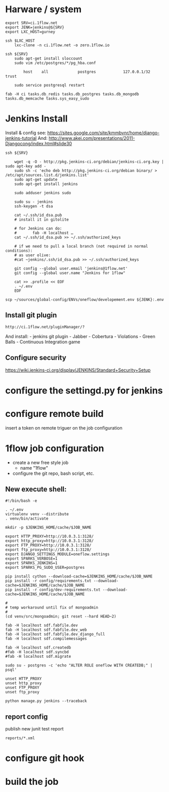 
# Harware / system

    export SRV=ci.1flow.net
    export JENK=jenkins@${SRV}
    export LXC_HOST=gurney

    ssh $LXC_HOST
        lxc-clone -n ci.1flow.net -o zero.1flow.io

    ssh ${SRV}
        sudo apt-get install sloccount
        sudo vim /etc/postgres/*/pg_hba.conf

            host    all             postgres            127.0.0.1/32        trust

        sudo service postgresql restart

    fab -H ci tasks.db_redis tasks.db_postgres tasks.db_mongodb tasks.db_memcache tasks.sys_easy_sudo


# Jenkins Install

Install & config see:
    https://sites.google.com/site/kmmbvnr/home/django-jenkins-tutorial
And:
    http://www.akei.com/presentations/2011-Djangocong/index.html#slide30

    ssh ${SRV}

        wget -q -O - http://pkg.jenkins-ci.org/debian/jenkins-ci.org.key | sudo apt-key add -
        sudo sh -c 'echo deb http://pkg.jenkins-ci.org/debian binary/ > /etc/apt/sources.list.d/jenkins.list'
        sudo apt-get update
        sudo apt-get install jenkins

        sudo adduser jenkins sudo

        sudo su - jenkins
        ssh-keygen -t dsa

        cat ~/.ssh/id_dsa.pub
        # install it in gitolite

        # for Jenkins can do:
        #       fab -H localhost …
        cat ~/.ssh/id_dsa.pub >> ~/.ssh/authorized_keys

        # if we need to pull a local branch (not required in normal conditions):
        # as user olive:
        #cat ~jenkins/.ssh/id_dsa.pub >> ~/.ssh/authorized_keys

        git config --global user.email 'jenkins@1flow.net'
        git config --global user.name "Jenkins for 1flow"

        cat >> .profile << EOF
        . ~/.env
        EOF

    scp ~/sources/global-config/ENVs/oneflow/developement.env ${JENK}:.env


## Install git plugin


    http://ci.1flow.net/pluginManager/?

And install:
    - jenkins git plugin
    - Jabber
    - Cobertura
    - Violations
    - Green Balls
    - Continuous Integration game

## Configure security

https://wiki.jenkins-ci.org/display/JENKINS/Standard+Security+Setup

# configure the settingd.py for jenkins


# configure remote build

insert a token on remote triguer on the job configuration

# 1flow job configuration

- create a new free style job
    - name "1flow"
- configure the git repo, bash script, etc.

## New execute shell:

    #!/bin/bash -e

    . ~/.env
    virtualenv venv --distribute
    . venv/bin/activate

    mkdir -p $JENKINS_HOME/cache/$JOB_NAME

    export HTTP_PROXY=http://10.0.3.1:3128/
    export http_proxy=http://10.0.3.1:3128/
    export FTP_PROXY=http://10.0.3.1:3128/
    export ftp_proxy=http://10.0.3.1:3128/
    export DJANGO_SETTINGS_MODULE=oneflow.settings
    export SPARKS_VERBOSE=1
    export SPARKS_JENKINS=1
    export SPARKS_PG_SUDO_USER=postgres

    pip install cython --download-cache=$JENKINS_HOME/cache/$JOB_NAME
    pip install -r config/requirements.txt --download-cache=$JENKINS_HOME/cache/$JOB_NAME
    pip install -r config/dev-requirements.txt --download-cache=$JENKINS_HOME/cache/$JOB_NAME

    #
    # temp workaround until fix of mongoadmin
    #
    (cd venv/src/mongoadmin; git reset --hard HEAD~2)

    fab -H localhost sdf.fabfile.dev
    fab -H localhost sdf.fabfile.dev_web
    fab -H localhost sdf.fabfile.dev_django_full
    fab -H localhost sdf.compilemessages

    fab -H localhost sdf.createdb
    #fab -H localhost sdf.syncbd
    #fab -H localhost sdf.migrate

    sudo su - postgres -c 'echo "ALTER ROLE oneflow WITH CREATEDB;" | psql'

    unset HTTP_PROXY
    unset http_proxy
    unset FTP_PROXY
    unset ftp_proxy

    python manage.py jenkins --traceback


## report config

publish new junit test report

    reports/*.xml


# configure git hook


# build the job
